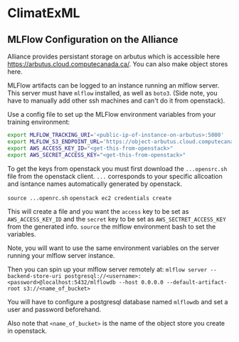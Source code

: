 # ClimatExML

## MLFlow Configuration on the Alliance

Alliance provides persistant storage on arbutus which is accessible here https://arbutus.cloud.computecanada.ca/. You can also make object stores here.

MLFlow artifacts can be logged to an instance running an mlflow server. This server must have `mlflow` installed, as well as `boto3`. (Side note, you have to manually add other ssh machines and can't do it from openstack).

Use a config file to set up the MLFlow environment variables from your training environment:
```bash
export MLFLOW_TRACKING_URI='<public-ip-of-instance-on-arbutus>:5000'
export MLFLOW_S3_ENDPOINT_URL='https://object-arbutus.cloud.computecanada.ca/'
export AWS_ACCESS_KEY_ID="<get-this-from-openstack>"
export AWS_SECRET_ACCESS_KEY="<get-this-from-openstack>"
```

To get the keys from openstack you must first download the `...opensrc.sh` file from the openstack client. `...` corresponds to your specific allcoation and isntance names automatically generated by openstack.

`source ...openrc.sh` 
`openstack ec2 credentials create`

This will create a file and you want the `access` key to be set as `AWS_ACCESS_KEY_ID` and the `secret` key to be set as `AWS_SECTRET_ACCESS_KEY` from the generated info. `source` the mlflow environment bash to set the variables.

Note, you will want to use the same environment variables on the server running your mlflow server instance. 

Then you can spin up your mlflow server remotely at:
`mlflow server --backend-store-uri postgresql://<username>:<password>@localhost:5432/mlflowdb --host 0.0.0.0 --default-artifact-root s3://<name_of_bucket>`

You will have to configure a postgresql database named `mlflowdb` and set a user and password beforehand. 

Also note that `<name_of_bucket>` is the name of the object store you create in openstack. 

